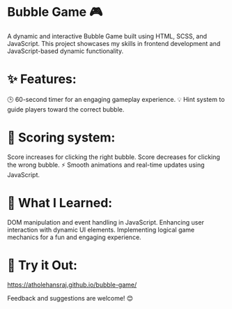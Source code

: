 # Bubble Game 🎮

A dynamic and interactive Bubble Game built using HTML, SCSS, and JavaScript. This project showcases my skills in frontend development and JavaScript-based dynamic functionality.

# ✨ Features:
 🕒 60-second timer for an engaging gameplay experience.
 💡 Hint system to guide players toward the correct bubble.
# 🎯 Scoring system:
   Score increases for clicking the right bubble.
   Score decreases for clicking the wrong bubble.
  ⚡ Smooth animations and real-time updates using JavaScript.
# 🔧 What I Learned:
  DOM manipulation and event handling in JavaScript.
  Enhancing user interaction with dynamic UI elements.
  Implementing logical game mechanics for a fun and engaging experience.
# 🚀 Try it Out:
https://atholehansraj.github.io/bubble-game/

Feedback and suggestions are welcome! 😊

